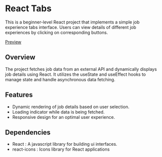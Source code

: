 # React Tabs
This is a beginner-level React project that implements a simple job experience tabs interface. Users can view details of different job experiences by clicking on corresponding buttons.

<a href="https://react-tabs-ui.netlify.app" target="_blank">Preview</a>

## Overview
The project fetches job data from an external API and dynamically displays job details using React. It utilizes the useState and useEffect hooks to manage state and handle asynchronous data fetching.

## Features
- Dynamic rendering of job details based on user selection.
- Loading indicator while data is being fetched.
- Responsive design for an optimal user experience.

## Dependencies
- React : A javascript library for building ui interfaces.
- react-icons : Icons library for React applications